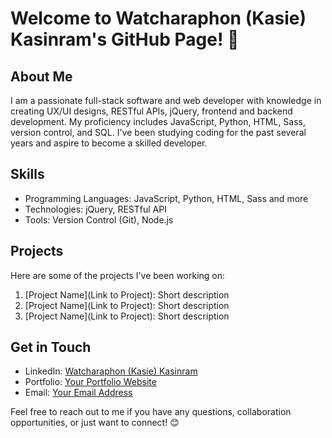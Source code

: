 # Welcome to Watcharaphon (Kasie) Kasinram's GitHub Page! 🚀

## About Me
I am a passionate full-stack software and web developer with knowledge in creating UX/UI designs, RESTful APIs, jQuery, frontend and backend development. My proficiency includes JavaScript, Python, HTML, Sass, version control, and SQL. I've been studying coding for the past several years and aspire to become a skilled developer.

## Skills
- Programming Languages: JavaScript, Python, HTML, Sass and more
- Technologies: jQuery, RESTful API
- Tools: Version Control (Git), Node.js

## Projects
Here are some of the projects I've been working on:
1. [Project Name](Link to Project): Short description
2. [Project Name](Link to Project): Short description
3. [Project Name](Link to Project): Short description

## Get in Touch
- LinkedIn: [Watcharaphon (Kasie) Kasinram](linkedin.com/in/watcharaphon-k-5b25b92a1)
- Portfolio: [Your Portfolio Website](www.onview.online)
- Email: [Your Email Address](wkasinram@outlook.com)

Feel free to reach out to me if you have any questions, collaboration opportunities, or just want to connect! 😊
